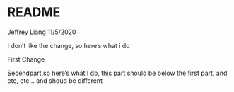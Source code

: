 README
================
Jeffrey Liang
11/5/2020

I don’t like the change, so here’s what i do

First Change

Secendpart,so here’s what I do, this part should be below the first
part, and etc, etc… and shoud be different

